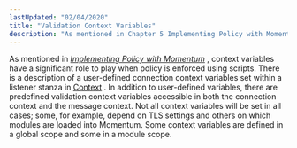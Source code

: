 ```yaml
---
lastUpdated: "02/04/2020"
title: "Validation Context Variables"
description: "As mentioned in Chapter 5 Implementing Policy with Momentum context variables have a significant role to play when policy is enforced using scripts There is a description of a user defined connection context variables set within a listener stanza in Context In addition to user defined variables there are predefined..."
---
```



<a name="idp3416064"></a> 

As mentioned in [*Implementing Policy with Momentum*](/momentum/3/3-reference/3-reference-policy) , context variables have a significant role to play when policy is enforced using scripts. There is a description of a user-defined connection context variables set within a listener stanza in [Context](/momentum/3/3-reference/ecelerity-conf#ecelerity.conf3.listener.options.context) . In addition to user-defined variables, there are predefined validation context variables accessible in both the connection context and the message context. Not all context variables will be set in all cases; some, for example, depend on TLS settings and others on which modules are loaded into Momentum. Some context variables are defined in a global scope and some in a module scope.